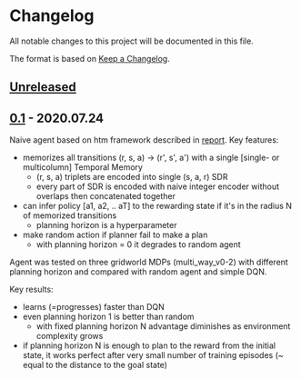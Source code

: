 # Changelog

All notable changes to this project will be documented in this file.

The format is based on [Keep a Changelog](https://keepachangelog.com/en/1.0.0/).

## [Unreleased]

## [0.1] - 2020.07.24

Naive agent based on htm framework described in [report](./reports/v0_1/report.md). Key features:

- memorizes all transitions (r, s, a) -> (r', s', a') with a single [single- or multicolumn] Temporal Memory
  - (r, s, a) triplets are encoded into single (s, a, r) SDR
  - every part of SDR is encoded with naive integer encoder without overlaps then concatenated together
- can infer policy [a1, a2, .. aT] to the rewarding state if it's in the radius N of memorized transitions
  - planning horizon is a hyperparameter
- make random action if planner fail to make a plan
  - with planning horizon = 0 it degrades to random agent

Agent was tested on three gridworld MDPs (multi_way_v0-2) with different planning horizon and compared with random agent and simple DQN.

Key results:

- learns (=progresses) faster than DQN
- even planning horizon 1 is better than random
  - with fixed planning horizon N advantage diminishes as environment complexity grows
- if planning horizon N is enough to plan to the reward from the initial state, it works perfect after very small number of training episodes (~ equal to the distance to the goal state)

[unreleased]: https://github.com/cog-isa/htm_rl/compare/v0.1...HEAD
[0.1]: https://github.com/cog-isa/htm_rl/releases/tag/v0.1
